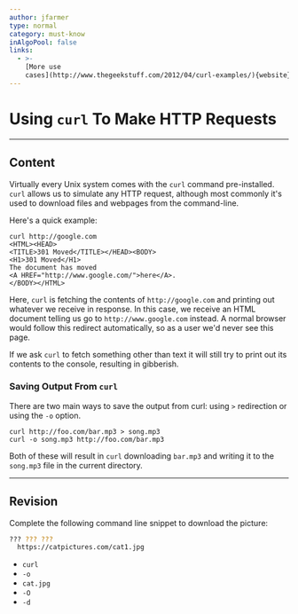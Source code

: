 ```yaml
---
author: jfarmer
type: normal
category: must-know
inAlgoPool: false
links:
  - >-
    [More use
    cases](http://www.thegeekstuff.com/2012/04/curl-examples/){website}
---
```


# Using `curl` To Make HTTP Requests


---

## Content

Virtually every Unix system comes with the `curl` command pre-installed.  `curl` allows us to simulate any HTTP request, although most commonly it's used to download files and webpages from the command-line.

Here's a quick example:

```plain-text
curl http://google.com
<HTML><HEAD>
<TITLE>301 Moved</TITLE></HEAD><BODY>
<H1>301 Moved</H1>
The document has moved
<A HREF="http://www.google.com/">here</A>.
</BODY></HTML>
```

Here, `curl` is fetching the contents of `http://google.com` and printing out whatever we receive in response.  In this case, we receive an HTML document telling us go to `http://www.google.com` instead.  A normal browser would follow this redirect automatically, so as a user we'd never see this page.

If we ask `curl` to fetch something other than text it will still try to print out its contents to the console, resulting in gibberish.

### Saving Output From `curl`

There are two main ways to save the output from curl: using `>` redirection or using the `-o` option.

```plain-text
curl http://foo.com/bar.mp3 > song.mp3
curl -o song.mp3 http://foo.com/bar.mp3
```

Both of these will result in `curl` downloading `bar.mp3` and writing it to the `song.mp3` file in the current directory.


---

## Revision

Complete the following command line snippet to download the picture:

```bash
??? ??? ???
  https://catpictures.com/cat1.jpg
```

- `curl`
- `-o`
- `cat.jpg`
- `-O`
- `-d`

